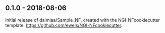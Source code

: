 
## 0.1.0 - 2018-08-06
Initial release of dalmiaa/Sample_NF, created with the NGI-NFcookiecutter template: https://github.com/ewels/NGI-NFcookiecutter.
